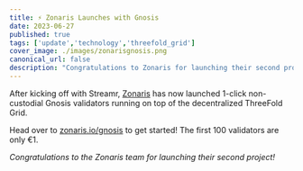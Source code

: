 ```yaml
---
title: ⚡ Zonaris Launches with Gnosis
date: 2023-06-27
published: true
tags: ['update','technology','threefold_grid']
cover_image: ./images/zonarisgnosis.png
canonical_url: false
description: "Congratulations to Zonaris for launching their second project, now live with Gnosis validators!"
---
```


After kicking off with Streamr, [Zonaris](https://zonaris.io/) has now launched 1-click non-custodial Gnosis validators running on top of the decentralized ThreeFold Grid.

Head over to [zonaris.io/gnosis](https://www.zonaris.io/gnosis) to get started! The first 100 validators are only €1.

*Congratulations to the Zonaris team for launching their second project!*